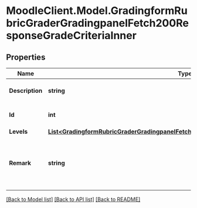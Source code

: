 # MoodleClient.Model.GradingformRubricGraderGradingpanelFetch200ResponseGradeCriteriaInner

## Properties

Name | Type | Description | Notes
------------ | ------------- | ------------- | -------------
**Description** | **string** | Description of the Criteria | [optional] [default to "null"]
**Id** | **int** | ID of the Criteria | [optional] [default to null]
**Levels** | [**List&lt;GradingformRubricGraderGradingpanelFetch200ResponseGradeCriteriaInnerLevelsInner&gt;**](GradingformRubricGraderGradingpanelFetch200ResponseGradeCriteriaInnerLevelsInner.md) |  | [optional] 
**Remark** | **string** | Any remarks for this criterion for the user being assessed | [optional] 

[[Back to Model list]](../README.md#documentation-for-models) [[Back to API list]](../README.md#documentation-for-api-endpoints) [[Back to README]](../README.md)

